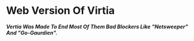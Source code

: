 # Web Version Of Virtia
***Vertia Was Made To End Most Of Them Bad Blockers Like "Netsweeper" And "Go-Gaurdien".***
